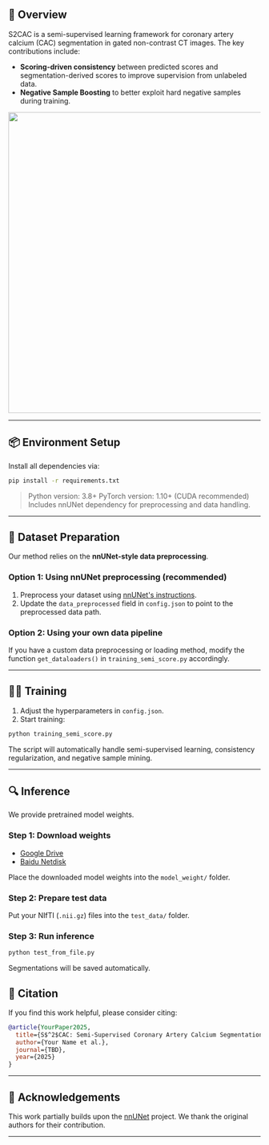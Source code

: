 
## 🧠 Overview

S2CAC is a semi-supervised learning framework for coronary artery calcium (CAC) segmentation in gated non-contrast CT images. The key contributions include:

* **Scoring-driven consistency** between predicted scores and segmentation-derived scores to improve supervision from unlabeled data.
* **Negative Sample Boosting** to better exploit hard negative samples during training.

<p align="center">
  <img src="imgs/framework.png" width="600px"/>
</p>

---

## 📦 Environment Setup

Install all dependencies via:

```bash
pip install -r requirements.txt
```

> Python version: 3.8+
> PyTorch version: 1.10+ (CUDA recommended)
> Includes nnUNet dependency for preprocessing and data handling.

---

## 📁 Dataset Preparation

Our method relies on the **nnUNet-style data preprocessing**.

### Option 1: Using nnUNet preprocessing (recommended)

1. Preprocess your dataset using [nnUNet's instructions](https://github.com/MIC-DKFZ/nnUNet).
2. Update the `data_preprocessed` field in `config.json` to point to the preprocessed data path.

### Option 2: Using your own data pipeline

If you have a custom data preprocessing or loading method, modify the function `get_dataloaders()` in `training_semi_score.py` accordingly.

---

## 🏋️‍♂️ Training

1. Adjust the hyperparameters in `config.json`.
2. Start training:

```bash
python training_semi_score.py
```

The script will automatically handle semi-supervised learning, consistency regularization, and negative sample mining.

---

## 🔍 Inference

We provide pretrained model weights.

### Step 1: Download weights

* [Google Drive](https://drive.google.com/file/d/1a1PPioMvbiPIjjDa__RggQ3QUioJAeBn/view?usp=drive_link)
* [Baidu Netdisk](https://pan.baidu.com/s/1De1Vdc0L-N9aHyFhdUDC5w?pwd=far4)

Place the downloaded model weights into the `model_weight/` folder.

### Step 2: Prepare test data

Put your NIfTI (`.nii.gz`) files into the `test_data/` folder.

### Step 3: Run inference

```bash
python test_from_file.py
```

Segmentations will be saved automatically.



## 📄 Citation

If you find this work helpful, please consider citing:

```bibtex
@article{YourPaper2025,
  title={S$^2$CAC: Semi-Supervised Coronary Artery Calcium Segmentation via Scoring-driven Consistency and Negative Sample Boosting},
  author={Your Name et al.},
  journal={TBD},
  year={2025}
}
```

---

## 🤝 Acknowledgements

This work partially builds upon the [nnUNet](https://github.com/MIC-DKFZ/nnUNet) project. We thank the original authors for their contribution.

---
